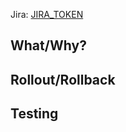 Jira: [JIRA_TOKEN](https://bigcommercecloud.atlassian.net/browse/JIRA_TOKEN)

## What/Why?
<!--
  A description about what this pull request implements and its purpose.
  Try to be detailed and describe any technical details to simplify the job
  of the reviewer and the individual on production support.
-->

## Rollout/Rollback
<!--
Detail how this change will be rolled out. Include reference to any
experiments and how the success will be measured as the experiment is
ramped.

Document rollback procedures. Is rolling back the change as simple as
rolling back an experiment or does it require reverting code? Are there
database migrations that may change our decision to roll forward instead of
back?
-->

## Testing
<!--
Provide as much information as you can about how you tested and how another
Engineer can test your change. Include screenshots, or test run output
where appropriate.
-->